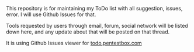 This repository is for maintaining my ToDo list with all suggestion, issues, error. I will use Github Issues for that.

Tools requested by users through email, forum, social network will be listed down here, and any update about that will be posted on that thread.

It is using Github Issues viewer for [todo.pentestbox.com](https://pentestbox.com)
